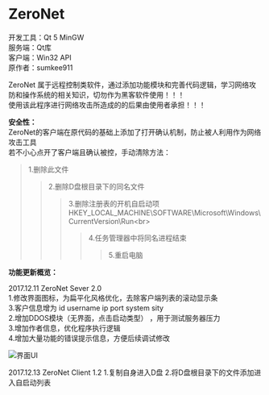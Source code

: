 # ZeroNet

开发工具：Qt 5 MinGW<br>
服务端：Qt库<br>
客户端：Win32 API<br>
原作者：sumkee911<br>


ZeroNet 属于远程控制类软件，通过添加功能模块和完善代码逻辑，学习网络攻防和操作系统的相关知识，切勿作为黑客软件使用！！！<br>
使用该此程序进行网络攻击所造成的的后果由使用者承担！！！<br>

**安全性：**<br>
ZeroNet的客户端在原代码的基础上添加了打开确认机制，防止被人利用作为网络攻击工具<br>
若不小心点开了客户端且确认被控，手动清除方法：<br>
>1.删除此文件<br>
>>2.删除D盘根目录下的同名文件<br>
>>>3.删除注册表的开机自启动项       HKEY_LOCAL_MACHINE\SOFTWARE\Microsoft\Windows\CurrentVersion\Run\<br>
>>>>4.任务管理器中将同名进程结束<br>
>>>>>5.重启电脑<br>


**功能更新概览：**<br>

2017.12.11  ZeroNet Sever 2.0<br>
1.修改界面图标，为扁平化风格优化，去除客户端列表的滚动显示条<br>
3.客户信息增为  id username ip port system sity<br>
2.增加DDOS模块（无界面，点击启动类型） ，用于测试服务器压力<br>
3.增加作者信息，优化程序执行逻辑<br>
4.增加大量功能的错误提示信息，方便后续调试修改<br>

![界面UI](https://github.com/joliph/ZeroNet/blob/master/ZeroNet2.jpg)<br>


2017.12.13  ZeroNet Client 1.2
1.复制自身进入D盘
2.将D盘根目录下的文件添加进入自启动列表

